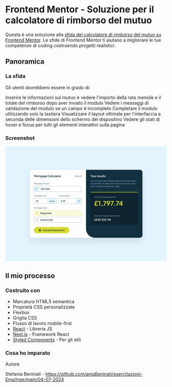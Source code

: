 # Frontend Mentor - Soluzione per il calcolatore di rimborso del mutuo

Questa è una soluzione alla [sfida del calcolatore di rimborso del mutuo su Frontend Mentor](https://www.frontendmentor.io/challenges/mortgage-repayment-calculator-Galx1LXK73). Le sfide di Frontend Mentor ti aiutano a migliorare le tue competenze di coding costruendo progetti realistici.


## Panoramica

### La sfida

Gli utenti dovrebbero essere in grado di:

Inserire le informazioni sul mutuo e vedere l'importo della rata mensile e il totale del rimborso dopo aver inviato il modulo
Vedere i messaggi di validazione del modulo se un campo è incompleto
Completare il modulo utilizzando solo la tastiera
Visualizzare il layout ottimale per l'interfaccia a seconda delle dimensioni dello schermo del dispositivo
Vedere gli stati di hover e focus per tutti gli elementi interattivi sulla pagina

### Screenshot

![Url immagine challenge](../04-07-2024/src/design/desktop-design-completed.jpg)

## Il mio processo


### Costruito con

- Marcatura HTML5 semantica
- Proprietà CSS personalizzate
- Flexbox
- Griglia CSS
- Flusso di lavoro mobile-first
- [React](https://reactjs.org/) - Libreria JS
- [Next.js](https://nextjs.org/) - Framework React
- [Styled Components](https://styled-components.com/) - Per gli stili

### Cosa ho imparato

Autore

Stefania Beninati  - https://github.com/aniaBeninati/esercitazioni-Ema/tree/main/04-07-2024
